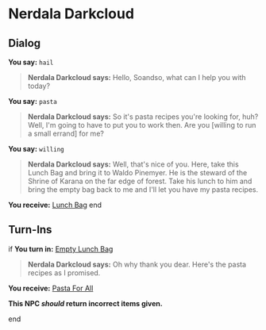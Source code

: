 # Nerdala Darkcloud
## Dialog

**You say:** `hail`



>**Nerdala Darkcloud says:** Hello, Soandso, what can I help you with today?

**You say:** `pasta`



>**Nerdala Darkcloud says:** So it's pasta recipes you're looking for, huh? Well, I'm going to have to put you to work then. Are you [willing to run a small errand] for me?

**You say:** `willing`



>**Nerdala Darkcloud says:** Well, that's nice of you. Here, take this Lunch Bag and bring it to Waldo Pinemyer. He is the steward of the Shrine of Karana on the far edge of forest. Take his lunch to him and bring the empty bag back to me and I'll let you have my pasta recipes.


**You receive:**  [Lunch Bag](/item/8271)
end

## Turn-Ins





if **You turn in:** [Empty Lunch Bag](/item/8272)


>**Nerdala Darkcloud says:** Oh why thank you dear. Here's the pasta recipes as I promised.


 **You receive:**  [Pasta For All](/item/18427) 

**This NPC *should* return incorrect items given.**

end